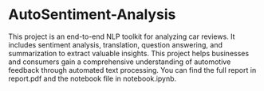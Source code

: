 # AutoSentiment-Analysis
This project is an end-to-end NLP toolkit for analyzing car reviews. It includes sentiment analysis, translation, question answering, and summarization to extract valuable insights. This project helps businesses and consumers gain a comprehensive understanding of automotive feedback through automated text processing. You can find the full report in report.pdf and the notebook file in notebook.ipynb.
